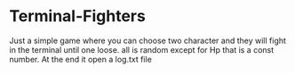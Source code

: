 # Terminal-Fighters
Just a simple game where you can choose two character and they will fight in the terminal until one loose. all is random except for Hp that is a const number. At the end it open a log.txt file 
